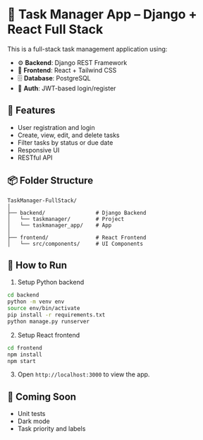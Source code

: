 # 🧠 Task Manager App – Django + React Full Stack

This is a full-stack task management application using:

- ⚙️ **Backend**: Django REST Framework
- 🎨 **Frontend**: React + Tailwind CSS
- 🗄 **Database**: PostgreSQL
- 🔐 **Auth**: JWT-based login/register

## 🔧 Features

- User registration and login
- Create, view, edit, and delete tasks
- Filter tasks by status or due date
- Responsive UI
- RESTful API

## 📦 Folder Structure

```
TaskManager-FullStack/
│
├── backend/                # Django Backend
│   └── taskmanager/        # Project
│   └── taskmanager_app/    # App
│
├── frontend/               # React Frontend
│   └── src/components/     # UI Components
```

## 🚀 How to Run

1. Setup Python backend
```bash
cd backend
python -m venv env
source env/bin/activate
pip install -r requirements.txt
python manage.py runserver
```

2. Setup React frontend
```bash
cd frontend
npm install
npm start
```

3. Open `http://localhost:3000` to view the app.

## 🧪 Coming Soon

- Unit tests
- Dark mode
- Task priority and labels

